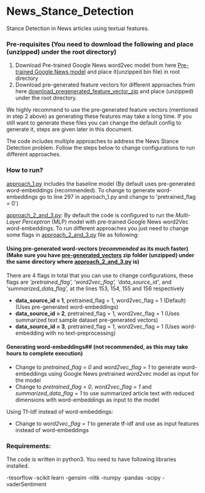 # News_Stance_Detection
Stance Detection in News articles using textual features.

### Pre-requisites **(You need to download the following and place (unzipped) under the root directory)**

1. Download Pre-trained Google News word2vec model from here [Pre-trained Google News model](https://drive.google.com/file/d/0B7XkCwpI5KDYNlNUTTlSS21pQmM/edit?usp=sharing) and place it(unzipped bin file) in root directory
2. Download pre-generated feature vectors for different approaches from here [download_pregenerated_feature_vector_zip](https://drive.google.com/file/d/1nkfF5YYVV7EkxeufnaVg4qX-O91Dx_pW/view?usp=sharing) and place (unzipped) under the root directory.

We highly recommend to use the pre-generated feature vectors (mentioned in step 2 above) as generating these features may take a long time. If you still want to generate these files you can change the default config to generate it, steps are given later in this document.

The code includes multiple approaches to address the News Stance Detection problem. Follow the steps below to change configurations to run different approaches.

### How to run?

[approach_1.py](approach_1.py) includes the baseline model (By default uses pre-generated word-embeddings (recommended). To change to generate word-embeddings go to line 297 in approach_1.py and change to 'pretrained_flag = 0')

[approach_2_and_3.py](approach_2_and_3.py): By default the code is configured to run the *Multi-Layer Perceptron* (MLP) model with pre-trained Google News word2Vec word-embeddings. To run different approaches you just need to change some flags in [approach_2_and_3.py](approach_2_and_3.py) file as following:

#### Using pre-generated word-vectors (*recommended* as its much faster) (Make sure you have [pre-generated_vectors](https://drive.google.com/file/d/1nkfF5YYVV7EkxeufnaVg4qX-O91Dx_pW/view?usp=sharing) zip folder (unzipped) under the same directory where [approach_2_and_3.py](approach_2_and_3.py) is)
There are 4 flags in total that you can use to change configurations, these flags are *'pretrained_flag', 'word2vec_flag', 'data_source_id'*, and *'summarized_data_flag',* at the lines 153, 154, 155 and 156 respectively

- **data_source_id = 1**, pretrained_flag = 1, word2vec_flag = 1	(Default) (Uses pre-generated word-embeddings)
- **data_source_id = 2**, pretrained_flag = 1, word2vec_flag = 1	(Uses summarized text sample dataset pre-generated vectors)
- **data_source_id = 3**, pretrained_flag = 1, word2vec_flag = 1	(Uses word-embedding with no text-preprocessing)


#### Generating word-embeddings## (not recommended, as this may take hours to complete execution)

- Change to *pretrained_flag = 0* and *word2vec_flag = 1* to generate word-embeddings using Google News pretrained word2vec model as input for the model
- Change to *pretrained_flag = 0*, *word2vec_flag = 1* and *summarized_data_flag = 1* to use summarized article text with reduced dimensions with word-embeddings as input to the model

Using Tf-Idf instead of word-embeddings:

- Change to *word2vec_flag = 1* to generate tf-idf and use as input features instead of word-embeddings
	


### Requirements:

The code is written in python3.
You need to have following libraries installed.

-tesorflow
-scikit learn
-gensim
-nltk
-numpy
-pandas
-scipy
-vaderSentiment



